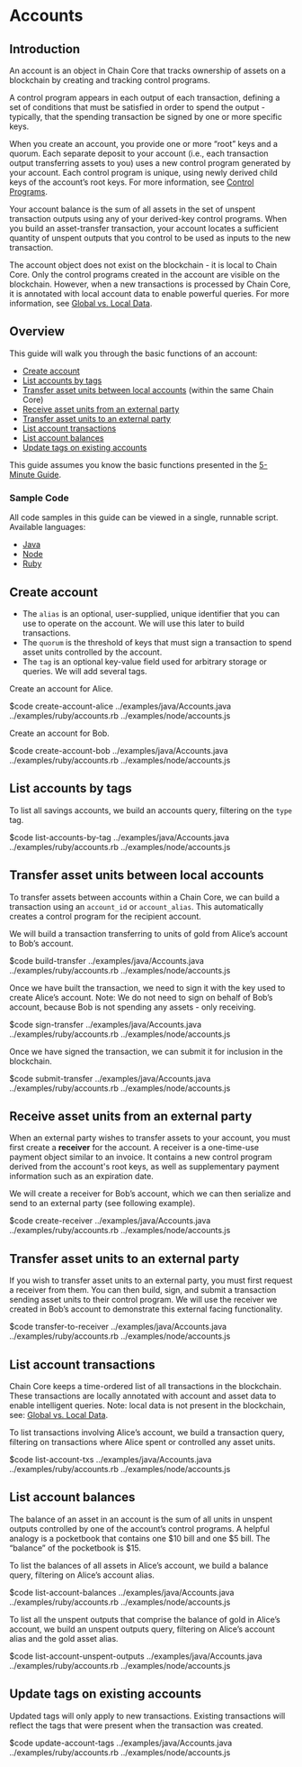 # Accounts

## Introduction

An account is an object in Chain Core that tracks ownership of assets on a blockchain by creating and tracking control programs.

A control program appears in each output of each transaction, defining a set of conditions that must be satisfied in order to spend the output - typically, that the spending transaction be signed by one or more specific keys.

When you create an account, you provide one or more “root” keys and a quorum. Each separate deposit to your account (i.e., each transaction output transferring assets to you) uses a new control program generated by your account. Each control program is unique, using newly derived child keys of the account’s root keys. For more information, see [Control Programs](control-programs.md#account-control-programs).

Your account balance is the sum of all assets in the set of unspent transaction outputs using any of your derived-key control programs. When you build an asset-transfer transaction, your account locates a sufficient quantity of unspent outputs that you control to be used as inputs to the new transaction.

The account object does not exist on the blockchain - it is local to Chain Core. Only the control programs created in the account are visible on the blockchain. However, when a new transactions is processed by Chain Core, it is annotated with local account data to enable powerful queries. For more information, see [Global vs. Local Data](../learn-more/global-vs-local-data.md).

## Overview

This guide will walk you through the basic functions of an account:

* [Create account](#create-account)
* [List accounts by tags](#list-accounts-by-tags)
* [Transfer asset units between local accounts](#transfer-asset-units-between-local-accounts) (within the same Chain Core)
* [Receive asset units from an external party](#receive-asset-units-from-an-external-party)
* [Transfer asset units to an external party](#transfer-asset-units-to-an-external-party)
* [List account transactions](#list-account-transactions)
* [List account balances](#list-account-balances)
* [Update tags on existing accounts](#update-tags-on-existing-accounts)

This guide assumes you know the basic functions presented in the [5-Minute Guide](../get-started/five-minute-guide.md).

### Sample Code

All code samples in this guide can be viewed in a single, runnable script. Available languages:

- [Java](../examples/java/Accounts.java)
- [Node](../examples/node/accounts.js)
- [Ruby](../examples/ruby/accounts.rb)

## Create account

* The `alias` is an optional, user-supplied, unique identifier that you can use to operate on the account. We will use this later to build transactions.
* The `quorum` is the threshold of keys that must sign a transaction to spend asset units controlled by the account.
* The `tag` is an optional key-value field used for arbitrary storage or queries. We will add several tags.

Create an account for Alice.

$code create-account-alice ../examples/java/Accounts.java ../examples/ruby/accounts.rb ../examples/node/accounts.js

Create an account for Bob.

$code create-account-bob ../examples/java/Accounts.java ../examples/ruby/accounts.rb ../examples/node/accounts.js

## List accounts by tags

To list all savings accounts, we build an accounts query, filtering on the `type` tag.

$code list-accounts-by-tag ../examples/java/Accounts.java ../examples/ruby/accounts.rb ../examples/node/accounts.js

## Transfer asset units between local accounts

To transfer assets between accounts within a Chain Core, we can build a transaction using an `account_id` or `account_alias`. This automatically creates a control program for the recipient account.

We will build a transaction transferring to units of gold from Alice’s account to Bob’s account.

$code build-transfer ../examples/java/Accounts.java ../examples/ruby/accounts.rb ../examples/node/accounts.js

Once we have built the transaction, we need to sign it with the key used to create Alice’s account. Note: We do not need to sign on behalf of Bob’s account, because Bob is not spending any assets - only receiving.

$code sign-transfer ../examples/java/Accounts.java ../examples/ruby/accounts.rb ../examples/node/accounts.js

Once we have signed the transaction, we can submit it for inclusion in the blockchain.

$code submit-transfer ../examples/java/Accounts.java ../examples/ruby/accounts.rb ../examples/node/accounts.js

## Receive asset units from an external party

When an external party wishes to transfer assets to your account, you must first create a **receiver** for the account. A receiver is a one-time-use payment object similar to an invoice. It contains a new control program derived from the account's root keys, as well as supplementary payment information such as an expiration date.

We will create a receiver for Bob’s account, which we can then serialize and send to an external party (see following example).

$code create-receiver ../examples/java/Accounts.java ../examples/ruby/accounts.rb ../examples/node/accounts.js

## Transfer asset units to an external party

If you wish to transfer asset units to an external party, you must first request a receiver from them. You can then build, sign, and submit a transaction sending asset units to their control program. We will use the receiver we created in Bob’s account to demonstrate this external facing functionality.

$code transfer-to-receiver ../examples/java/Accounts.java ../examples/ruby/accounts.rb ../examples/node/accounts.js

## List account transactions

Chain Core keeps a time-ordered list of all transactions in the blockchain. These transactions are locally annotated with account and asset data to enable intelligent queries. Note: local data is not present in the blockchain, see: [Global vs. Local Data](../learn-more/global-vs-local-data.md).

To list transactions involving Alice’s account, we build a transaction query, filtering on transactions where Alice spent or controlled any asset units.

$code list-account-txs ../examples/java/Accounts.java ../examples/ruby/accounts.rb ../examples/node/accounts.js

## List account balances

The balance of an asset in an account is the sum of all units in unspent outputs controlled by one of the account’s control programs. A helpful analogy is a pocketbook that contains one $10 bill and one $5 bill. The “balance” of the pocketbook is $15.

To list the balances of all assets in Alice’s account, we build a balance query, filtering on Alice’s account alias.

$code list-account-balances ../examples/java/Accounts.java ../examples/ruby/accounts.rb ../examples/node/accounts.js

To list all the unspent outputs that comprise the balance of gold in Alice’s account, we build an unspent outputs query, filtering on Alice’s account alias and the gold asset alias.

$code list-account-unspent-outputs ../examples/java/Accounts.java ../examples/ruby/accounts.rb ../examples/node/accounts.js

## Update tags on existing accounts

Updated tags will only apply to new transactions. Existing transactions will reflect the tags that were present when the transaction was created.

$code update-account-tags ../examples/java/Accounts.java ../examples/ruby/accounts.rb ../examples/node/accounts.js
